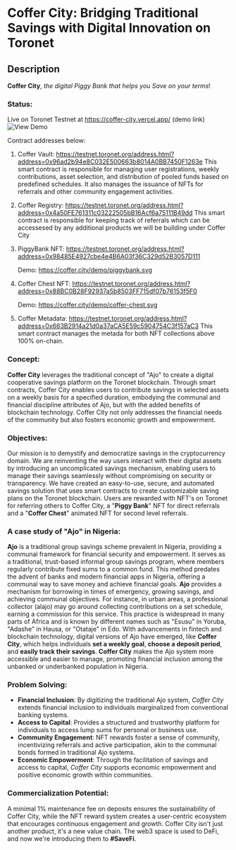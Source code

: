 # Coffer City: Bridging Traditional Savings with Digital Innovation on Toronet
## Description
 **Coffer City**, *the digital Piggy Bank that helps you Save on your terms*!
### Status:
Live on Toronet Testnet at https://coffer-city.vercel.app/ (demo link)
![View Demo](https://github.com/Smart-Earners-Team/coffer-city/assets/85406816/08a18b49-3978-4f17-ba4a-992c66814a03)

Contract addresses below:
1. Coffer Vault: https://testnet.toronet.org/address.html?address=0x96ad2b94e8C032E500663b8014A0BB7450F1263e
This smart contract is responsible for managing user registrations, weekly contributions, asset selection, and distribution of pooled funds based on predefined schedules. It also manages the issuance of NFTs for referrals and other community engagement activities.
2. Coffer Registry: https://testnet.toronet.org/address.html?address=0x4a50FE761311c03222505bB16Acf6a75111B49dd
This smart contract is responsible for keeping track of referrals which can be accessesed by any additional products we will be building under Coffer City
3. PiggyBank NFT: https://testnet.toronet.org/address.html?address=0x98485E4927cbe4e4B6A03f36C329d52B3057D111

   Demo: https://coffer.city/demo/piggybank.svg
   
4. Coffer Chest NFT:  https://testnet.toronet.org/address.html?address=0x88BC0B28F92937a5b8503FF715df07b76153f5F0

   Demo: https://coffer.city/demo/coffer-chest.svg
   
5. Coffer Metadata: https://testnet.toronet.org/address.html?address=0x663B2914a21d0a37aCA5E59c5904754C3f157aC3
   This smart contract manages the metada for both NFT collections above 100% on-chain.
   

### Concept:
**Coffer City** leverages the traditional concept of "Ajo" to create a digital cooperative savings platform on the Toronet blockchain. Through smart contracts, Coffer City enables users to contribute savings in selected assets on a weekly basis for a specified duration, embodying the communal and financial discipline attributes of Ajo, but with the added benefits of blockchain technology. Coffer City not only addresses the financial needs of the community but also fosters economic growth and empowerment.

### Objectives:
Our mission is to demystify and democratize savings in the cryptocurrency domain. We are reinventing the way users interact with their digital assets by introducing an uncomplicated savings mechanism, enabling users to manage their savings seamlessly without compromising on security or transparency. We have created an easy-to-use, secure, and automated savings solution that uses smart contracts to create customizable saving plans on the Toronet blockchain. Users are rewarded with NFT's on Toronet for referring others to Coffer City, a "**Piggy Bank**" NFT for direct referrals and a "**Coffer Chest**" animated NFT for second level referrals.

### A case study of "Ajo" in Nigeria:
 **Ajo** is a traditional group savings scheme prevalent in Nigeria, providing a communal framework for financial security and empowerment. It serves as a traditional, trust-based informal group savings program, where members regularly contribute fixed sums to a common fund. This method predates the advent of banks and modern financial apps in Nigeria, offering a communal way to save money and achieve financial goals.
 **Ajo** provides a mechanism for borrowing in times of emergency, growing savings, and achieving communal objectives. For instance, in urban areas, a professional collector (alajo) may go around collecting contributions on a set schedule, earning a commission for this service.
 This practice is widespread in many parts of Africa and is known by different names such as "Esusu" in Yoruba, "Adashe" in Hausa, or "Otataje" in Edo. With advancements in fintech and blockchain technology, digital versions of Ajo have emerged, like **Coffer City**, which helps individuals **set a weekly goal**, **choose a deposit period**, and **easily track their savings**. **Coffer City** makes the Ajo system more accessible and easier to manage, promoting financial inclusion among the unbanked or underbanked population in Nigeria.

### Problem Solving:
- **Financial Inclusion**: By digitizing the traditional Ajo system, *Coffer City* extends financial inclusion to individuals marginalized from conventional banking systems.
- **Access to Capital**: Provides a structured and trustworthy platform for individuals to access lump sums for personal or business use.
- **Community Engagement**: NFT rewards foster a sense of community, incentivizing referrals and active participation, akin to the communal bonds formed in traditional Ajo systems.
- **Economic Empowerment**: Through the facilitation of savings and access to capital, *Coffer City* supports economic empowerment and positive economic growth within communities.

### Commercialization Potential:
A minimal 1% maintenance fee on deposits ensures the sustainability of Coffer City, while the NFT reward system creates a user-centric ecosystem that encourages continuous engagement and growth. Coffer City isn't just another product, it's a new value chain. The web3 space is used to DeFi, and now we're introducing them to **#SaveFi**. 
 
